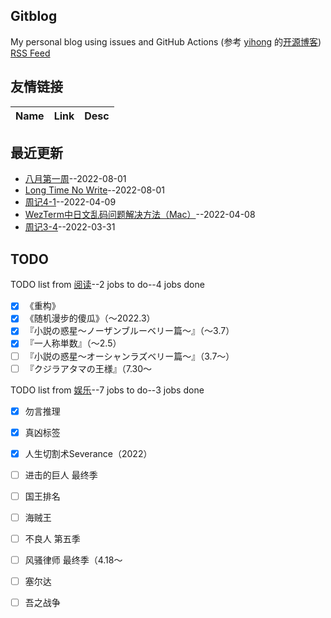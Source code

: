 ## Gitblog
My personal blog using issues and GitHub Actions (参考 [yihong](https://github.com/yihong0618) 的[开源博客](https://github.com/yihong0618/gitblog/issues/177))
[RSS Feed](https://raw.githubusercontent.com/wjianbo/blog-data/main/feed.xml)
## 友情链接
| Name | Link | Desc | 
 | ---- | ---- | ---- |
## 最近更新
- [八月第一周](https://github.com/wjianbo/blog-data/issues/15)--2022-08-01
- [Long Time No Write](https://github.com/wjianbo/blog-data/issues/14)--2022-08-01
- [周记4-1](https://github.com/wjianbo/blog-data/issues/13)--2022-04-09
- [WezTerm中日文乱码问题解决方法（Mac）](https://github.com/wjianbo/blog-data/issues/12)--2022-04-08
- [周记3-4](https://github.com/wjianbo/blog-data/issues/11)--2022-03-31
## TODO
TODO list from [阅读](https://github.com/wjianbo/blog-data/issues/5)--2 jobs to do--4 jobs done
- [x] 《重构》
- [x] 《随机漫步的傻瓜》（～2022.3）
- [x] 『小説の惑星〜ノーザンブルーベリー篇～』（～3.7）
- [x] 『一人称単数』（～2.5）
- [ ] 『小説の惑星〜オーシャンラズベリー篇～』（3.7〜）
- [ ] 『クジラアタマの王様』（7.30〜

TODO list from [娱乐](https://github.com/wjianbo/blog-data/issues/2)--7 jobs to do--3 jobs done
- [x] 勿言推理
- [x] 真凶标签
- [x] 人生切割术Severance（2022）
- [ ] 进击的巨人 最终季
- [ ] 国王排名
- [ ] 海贼王
- [ ] 不良人 第五季
- [ ] 风骚律师 最终季（4.18～
- [ ] 塞尔达
- [ ] 吾之战争

